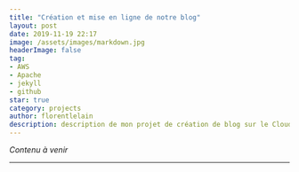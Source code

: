 ```yaml
---
title: "Création et mise en ligne de notre blog"
layout: post
date: 2019-11-19 22:17
image: /assets/images/markdown.jpg
headerImage: false
tag:
- AWS
- Apache
- jekyll
- github
star: true
category: projects
author: florentlelain
description: description de mon projet de création de blog sur le Cloud AWS
---
```


*Contenu à venir*

---
